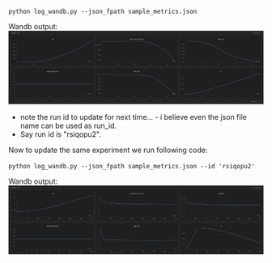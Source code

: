 `python log_wandb.py --json_fpath sample_metrics.json`

Wandb output:
![](before.png)


* note the run id to update for next time... - i believe even the json file name can be used as run_id. 
* Say run id is "rsiqopu2". 

Now to update the same experiment we run following code: 

`python log_wandb.py --json_fpath sample_metrics.json --id 'rsiqopu2'`

Wandb output:
![](after.png)